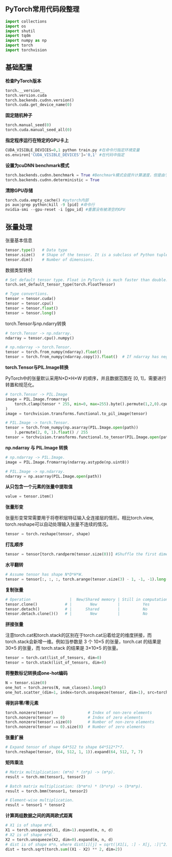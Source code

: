 ## PyTorch常用代码段整理

```python
import collections
import os
import shutil
import tqdm
import numpy as np
import torch
import torchvision
```

## 基础配置

**检查PyTorch版本**

```python
torch.__version__
torch.version.cuda
torch.backends.cudnn.version()
torch.cuda.get_device_name(0)
```

**固定随机种子**

```python
torch.manual_seed(0)
torch.cuda.manual_seed_all(0)
```

**指定程序运行在特定的GPU卡上**

```python
CUDA_VISIBLE_DEVICES=0,1 python train.py #在命令行指定环境变量
os.environ['CUDA_VISIBLE_DEVICES']='0,1' #在代码中指定
```

**设置为cuDNN benchmark模式**

```python
torch.backends.cudnn.benchmark = True #Benchmark模式会提升计算速度，但是由于计算中有随机性，每次网络前馈结果略有差异
torch.backends.cudnn.deterministic = True
```

**清除GPU存储**

```python
torch.cuda.empty_cache() #pytorch内部
ps aux|grep python|kill -9 [pid] #命令行
nvidia-smi --gpu-reset -i [gpu_id] #重置没有被清空的GPU
```

## 张量处理

张量基本信息

```python
tensor.type()   # Data type
tensor.size()   # Shape of the tensor. It is a subclass of Python tuple
tensor.dim()    # Number of dimensions.
```

数据类型转换

```python
# Set default tensor type. Float in PyTorch is much faster than double.
torch.set_default_tensor_type(torch.FloatTensor)

# Type convertions.
tensor = tensor.cuda()
tensor = tensor.cpu()
tensor = tensor.float()
tensor = tensor.long()
```

torch.Tensor与np.ndarry转换

```python
# torch.Tensor -> np.ndarray.
ndarray = tensor.cpu().numpy()

# np.ndarray -> torch.Tensor.
tensor = torch.from_numpy(ndarray).float()
tensor = torch.from_numpy(ndarray.copy()).float()  # If ndarray has negative stride
```

**torch.Tensor与PIL.Image转换**

PyTorch中的张量默认采用N×D×H×W 的顺序，并且数据范围在 [0, 1]，需要进行转置和规范化。

```python
# torch.Tensor -> PIL.Image
image = PIL.Image.fromarray(
    torch.clamp(tensor * 255, min=0, max=255).byte().permute(1,2,0).cpu().numpy()
)
image = torchvision.transforms.functional.to_pil_image(tensor)

# PIL.Image -> torch.Tensor.
tensor = torch.from_numpy(np.asarray(PIL.Image.open(path))
    ).permute(2, 0, 1).float() / 255
tensor = torchvision.transforms.functional.to_tensor(PIL.Image.open(path))  # Equivalently way
```

**np.ndarray 与 PIL.Image 转换**

```python
# np.ndarray -> PIL.Image.
image = PIL.Image.fromarray(ndarray.astypde(np.uint8))

# PIL.Image -> np.ndarray.
ndarray = np.asarray(PIL.Image.open(path))
```

**从只包含一个元素的张量中提取值**

```python
value = tensor.item()
```

**张量形变**

张量形变常常需要用于将卷积层特征输入全连接层的情形。相比torch.view, torch.reshape可以自动处理输入张量不连续的情况。

```python
tensor = torch.reshape(tensor, shape)
```

**打乱顺序**

```python
tensor = tensor[torch.randperm(tensor.size(0))] #Shuffle the first dimension
```

**水平翻转**

```python
# Assume tensor has shape N*D*H*W.
tensor = tensor[:, :, :, torch.arange(tensor.size(3) - 1, -1, -1).long()]
```

**复制张量**

```python
# Operation                 |  New/Shared memory | Still in computation graph |
tensor.clone()            # |        New         |          Yes               |
tensor.detach()           # |      Shared        |          No                |
tensor.detach.clone()()   # |        New         |          No                |
```

**拼接张量**

注意torch.cat和torch.stack的区别在于torch.cat沿着给定的维度拼接，而torch.stack会新增一维。例如当参数是 3 个 10×5 的张量，torch.cat 的结果是 30×5 的张量，而 torch.stack 的结果是 3×10×5 的张量。

```python
tensor = torch.cat(list_of_tensors, dim=0)
tensor = torch.stack(list_of_tensors, dim=0)
```

**将整数标记转换成one-hot编码**

```python
N = tensor.size(0)
one_hot = torch.zeros(N, num_classes).long()
one_hot.scatter_(dim=1, index=torch.unsqueeze(tensor, dim=1), src=torch.ones(N, num_classes).long())
```

**得到非零/零元素**

```python
torch.nonzero(tensor)               # Index of non-zero elements
torch.nonzero(tensor == 0)          # Index of zero elements
torch.nonzero(tensor).size(0)       # Number of non-zero elements
torch.nonzero(tensor == 0).size(0)  # Number of zero elements
```

**张量扩展**

```python
# Expand tensor of shape 64*512 to shape 64*512*7*7.
torch.reshape(tensor, (64, 512, 1, 1)).expand(64, 512, 7, 7)
```

**矩阵乘法**

```python
# Matrix multiplication: (m*n) * (n*p) -> (m*p).
result = torch.mm(tensor1, tensor2)

# Batch matrix multiplication: (b*m*n) * (b*n*p) -> (b*m*p).
result = torch.bmm(tensor1, tensor2)

# Element-wise multiplication.
result = tensor1 * tensor2
```

**计算两组数据之间的两两欧式距离**

```python
# X1 is of shape m*d.
X1 = torch.unsqueeze(X1, dim=1).expand(m, n, d)
# X2 is of shape n*d.
X2 = torch.unsqueeze(X2, dim=0).expand(m, n, d)
# dist is of shape m*n, where dist[i][j] = sqrt(|X1[i, :] - X[j, :]|^2)
dist = torch.sqrt(torch.sum((X1 - X2) ** 2, dim=2))
```